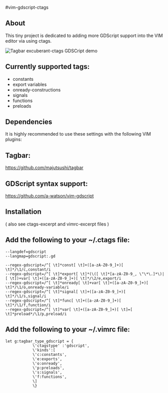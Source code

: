 #vim-gdscript-ctags

## About
This tiny project is dedicated to adding more GDScript support into the VIM editor via using ctags.

![Tagbar excuberant-ctags GDSCript demo](https://s17.postimg.org/ig7plkyfj/gdscript_tagbar_ctags.png)

Currently supported tags:
-------------------------

- constants
- export variables
- onready-constructions
- signals
- functions
- preloads


## Dependencies
It is highly recommended to use these settings with the following VIM plugins:

Tagbar:
-------
https://github.com/majutsushi/tagbar

GDScript syntax support:
------------------------
https://github.com/a-watson/vim-gdscript

## Installation

( also see ctags-excerpt and vimrc-excerpt files )

Add the following to your ~/.ctags file:
----------------------------------------

	--langdef=gdscript
	--langmap=gdscript:.gd

	--regex-gdscript=/^[ \t]*const[ \t]+([a-zA-Z0-9_]+)[ \t]*/\1/c,constant/i
	--regex-gdscript=/^[ \t]*export[ \t]*(\([ \t]*[a-zA-Z0-9_, \"\*\.]*\)|[ \t])+var[ \t]+([a-zA-Z0-9_]+)[ \t]*/\2/e,export/i
	--regex-gdscript=/^[ \t]*onready[ \t]+var[ \t]+([a-zA-Z0-9_]+)[ \t]*/\1/o,onready-variable/i
	--regex-gdscript=/^[ \t]*signal[ \t]+([a-zA-Z0-9_]+)[ \t]*/\1/s,signal/i
	--regex-gdscript=/^[ \t]*func[ \t]+([a-zA-Z0-9_]+)[ \t]*/\1/f,function/i
	--regex-gdscript=/^[ \t]*var[ \t]+([a-zA-Z0-9_]+)[ \t]=[ \t]*preload*/\1/p,preload/i

Add the following to your ~/.vimrc file:
----------------------------------------

```viml
let g:tagbar_type_gdscript = {
			\'ctagstype' :'gdscript',
			\'kinds':[
			\'c:constants',
			\'e:exports',
			\'o:onready',
			\'p:preloads',
			\'s:signals',
			\'f:functions',
			\]
			\}
```
